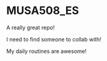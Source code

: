 # MUSA508_ES
A really great repo!

I need to find someone to collab with!

My daily routines are awesome!